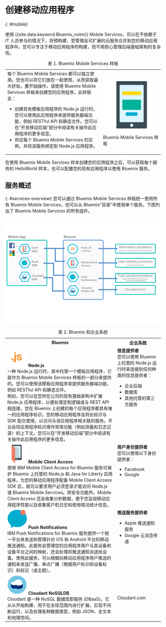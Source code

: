 # 创建移动应用程序
{: #mobile}

使用 {{site.data.keyword.Bluemix_notm}} Mobile Services，可以在不依赖于 IT 人员参与的情况下，将预构建、受管理且可扩展的云服务合并到您的移动应用程序中。您可以专注于移动应用程序的构建，而不用担心管理后端基础架构的复杂性。

<table><caption>表 1. Bluemix Mobile Services 样板</caption>
<tr>
	<td>每个 Bluemix Mobile Services 都可以独立使用。您也可以将它们放在一起使用，从而获取最大好处。要开始操作，请使用 Bluemix Mobile Services 样板来创建您的应用程序。此样板会：<ul>
			<li>创建具有模板应用程序的 Node.js 运行时。您可以使用此应用程序来提供服务器端功能，例如 RESTful API 和静态文件。您可以在“开发移动后端”部分中阅读有关操作此应用程序的更多信息。</li>
			<li>
供应每个 Bluemix Mobile Services 的实例，并将该服务绑定到 Node.js 应用程序。</li>
		</ul>
	</td>
	<td> <img src="images/mf_boiler_icon.png" alt="Bluemix Mobile Services" width="500"> Bluemix Mobile Services 样板</td>
</tr>
</table>

在使用 Bluemix Mobile Services 样本创建您的应用程序之后，可以获取每个服务的 HelloWorld 样本，也可以配置您的现有应用程序以使用 Bluemix 服务。


## 服务概述
{: #services-overview}
您可以通过 Bluemix Mobile Services 样板统一使用所有 Bluemix Mobile Services，也可以从 Bluemix“目录”中使用单个服务。下图列出了 Bluemix Mobile Services 的所有组件。

![Bluemix Mobile Services 体系结构](images/bms_architecture.jpg)

<table>
<caption>表 2. Bluemix 和企业系统</caption>
<th>Bluemix</th>
<th>企业系统</th>
<tr>
<td> <img src="images/i_js_64.png" alt="Node.js 运行时图标"> <b>Node.js</b><br/>一种 Node.js 运行时，其中托管一个模板应用程序，它是作为 Bluemix Mobile Services 样板的一部分来提供的。您可以使用该模板应用程序来提供服务器端功能，例如 RESTful API 和静态文件。<br/>例如，您可以在您所在公司的现有基础架构中扩展 Node.js 应用程序，以便处理定制逻辑或与 REST API 相连接。您在 Bluemix 上创建的每个应用程序都具有唯一的应用程序标识。您的移动应用程序会将此标识与 SDK 配合使用，以访问与该应用程序相关联的服务。平台会将应用程序标识用作常用功能（例如测量和日志记录）的上下文。您可以在“开发移动后端”部分中阅读有关操作此应用程序的更多信息。</td>
<td valign="top"><b>信息提供者</b> <br/>您可以使用 Bluemix 上托管的 Node.js 运行时来连接到任何种类的信息提供者：<ul>
	<li>企业后端</li>
	<li>数据库</li>
	<li>其他托管的第三方服务</li>
</ul>
</td>
</tr>
<tr>
<td><img src="images/catalog_icons-05.png" alt="Mobile Client Access 服务图标"> <b>Mobile Client Access</b><br/>使用 IBM Mobile Client Access for Bluemix 服务可保护 Bluemix 上托管的 Node.js 和 Java for Liberty 应用程序。为您的移动应用程序配备 Mobile Client Access SDK 后，就可以要求用户必须登录才能访问 Node.js 或 Bluemix Mobile Services。除安全功能外，Mobile Client Access 还会收集分析数据，便于您监视移动应用程序性能以及收集客户机日志和使用情况统计信息。</td>
<td valign="top"><b>用户身份提供者</b> <br/>您可以使用以下身份提供者：<ul><li>Facebook</li><li>Google</li></ul></td>
</tr>
<tr>
<td><img src="images/catalog_icons-09.png" alt="Push Notifications 服务图标"> <b>Push Notifications</b><br/>IBM Push Notifications for Bluemix 服务提供一个统一平台来发送和管理针对 iOS 和 Android 平台的移动推送通知。此服务会管理您的应用程序用户与其设备和设备平台之间的映射，还会处理将推送通知派送给设备。使用此服务，可以根据向移动应用程序用户推送的通知来发送广播、单点广播（根据用户标识和设备标识）和标记（或主题）。</td>
<td valign="top"><b>推送服务提供者</b><ul><li>Apple 推送通知服务</li><li>Google 云消息传递</li></ul></td>
</tr>
<tr>
<td><img src="images/cloudant64.png" alt="Cloudant 服务图标"> <b>Cloudant NoSQLDB</b><br/>Cloudant 是一种 NoSQL 数据库即服务 (DBaaS)。它从头开始构建，用于在全球范围内进行扩展，实现不间断运行，以及处理各种数据类型，例如 JSON、全文本和地理空间。</td>
<td>Cloudant.com</td>
</tr>
</table>
